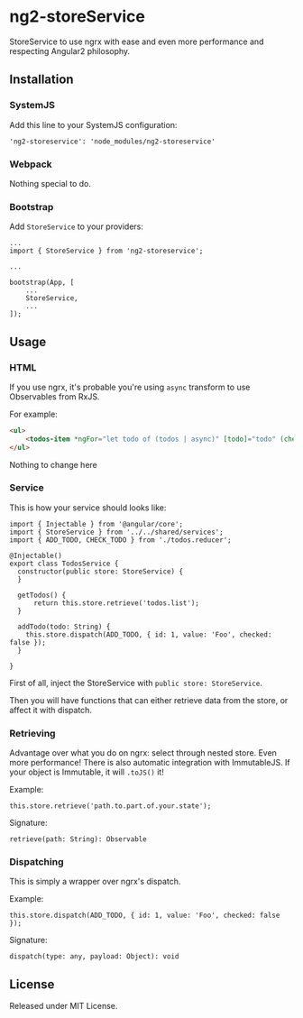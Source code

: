 # ng2-storeService

StoreService to use ngrx with ease and even more performance and respecting Angular2 philosophy.

## Installation

### SystemJS

Add this line to your SystemJS configuration:

```
'ng2-storeservice': 'node_modules/ng2-storeservice'
```

### Webpack

Nothing special to do.

### Bootstrap

Add `StoreService` to your providers:

```
...
import { StoreService } from 'ng2-storeservice';

...

bootstrap(App, [
    ...
    StoreService,
    ...
]);

```

## Usage

### HTML

If you use ngrx, it's probable you're using `async` transform to use Observables from RxJS.

For example:
```html
<ul>
    <todos-item *ngFor="let todo of (todos | async)" [todo]="todo" (checkChange)="updateTodo($event)"></todos-item>
</ul>
```

Nothing to change here

### Service

This is how your service should looks like:

```
import { Injectable } from '@angular/core';
import { StoreService } from '../../shared/services';
import { ADD_TODO, CHECK_TODO } from './todos.reducer';

@Injectable()
export class TodosService {
  constructor(public store: StoreService) {
  }

  getTodos() {
      return this.store.retrieve('todos.list');
  }

  addTodo(todo: String) {
    this.store.dispatch(ADD_TODO, { id: 1, value: 'Foo', checked: false });
  }

}
```

First of all, inject the StoreService with `public store: StoreService`.

Then you will have functions that can either retrieve data from the store, or affect it with dispatch.

### Retrieving

Advantage over what you do on ngrx: select through nested store. Even more performance!
There is also automatic integration with ImmutableJS. If your object is Immutable, it will `.toJS()` it!

Example:

```
this.store.retrieve('path.to.part.of.your.state');
```

Signature:

```
retrieve(path: String): Observable
```

### Dispatching

This is simply a wrapper over ngrx's dispatch.

Example:

```
this.store.dispatch(ADD_TODO, { id: 1, value: 'Foo', checked: false });
```

Signature:

```
dispatch(type: any, payload: Object): void
```

## License

Released under MIT License.
